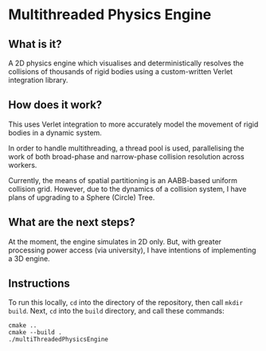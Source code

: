 # Multithreaded Physics Engine

## What is it?

A 2D physics engine which visualises and deterministically resolves the collisions of thousands of rigid bodies using a custom-written Verlet integration library.

## How does it work?

This uses Verlet integration to more accurately model the movement of rigid bodies in a dynamic system.

In order to handle multithreading, a thread pool is used, parallelising the work of both broad-phase and narrow-phase collision resolution across workers.

Currently, the means of spatial partitioning is an AABB-based uniform collision grid. However, due to the dynamics of a collision system, I have plans of upgrading to a Sphere (Circle) Tree.

## What are the next steps?

At the moment, the engine simulates in 2D only. But, with greater processing power access (via university), I have intentions of implementing a 3D engine.

## Instructions

To run this locally, `cd` into the directory of the repository, then call `mkdir build`. Next, `cd` into the `build` directory, and call these commands:

```
cmake ..
cmake --build .
./multiThreadedPhysicsEngine
```
